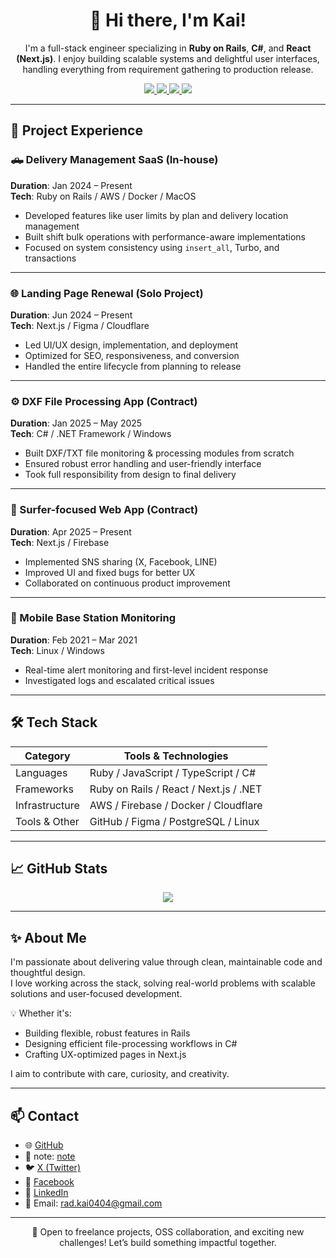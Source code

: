 <h1 align="center">👋 Hi there, I'm Kai!</h1>

<p align="center">
  I'm a full-stack engineer specializing in <strong>Ruby on Rails</strong>, <strong>C#</strong>, and <strong>React (Next.js)</strong>.  
  I enjoy building scalable systems and delightful user interfaces, handling everything from requirement gathering to production release.
</p>

<p align="center">
  <a href="https://github.com/kai-kondo">
    <img src="https://img.shields.io/github/followers/kai-kondo?label=GitHub&style=social" />
  </a>
  <a href="(https://x.com/kai_1173_)">
    <img src="https://img.shields.io/badge/X-1DA1F2?style=flat&logo=x&logoColor=white" />
  </a>
  <a href="(https://www.facebook.com/profile.php?id=100074585801538&locale=ja_JP)">
    <img src="https://img.shields.io/badge/Facebook-1877F2?style=flat&logo=facebook&logoColor=white" />
  </a>
  <a href="(https://www.linkedin.com/in/kai-hayamizu-21b63b306/)">
    <img src="https://img.shields.io/badge/LinkedIn-0A66C2?style=flat&logo=linkedin&logoColor=white" />
  </a>
</p>

---

## 💼 Project Experience

### 🛻 Delivery Management SaaS (In-house)
**Duration**: Jan 2024 – Present  
**Tech**: Ruby on Rails / AWS / Docker / MacOS  
- Developed features like user limits by plan and delivery location management  
- Built shift bulk operations with performance-aware implementations  
- Focused on system consistency using `insert_all`, Turbo, and transactions

---

### 🌐 Landing Page Renewal (Solo Project)
**Duration**: Jun 2024 – Present  
**Tech**: Next.js / Figma / Cloudflare  
- Led UI/UX design, implementation, and deployment  
- Optimized for SEO, responsiveness, and conversion  
- Handled the entire lifecycle from planning to release

---

### ⚙️ DXF File Processing App (Contract)
**Duration**: Jan 2025 – May 2025  
**Tech**: C# / .NET Framework / Windows  
- Built DXF/TXT file monitoring & processing modules from scratch  
- Ensured robust error handling and user-friendly interface  
- Took full responsibility from design to final delivery

---

### 🌊 Surfer-focused Web App (Contract)
**Duration**: Apr 2025 – Present  
**Tech**: Next.js / Firebase  
- Implemented SNS sharing (X, Facebook, LINE)  
- Improved UI and fixed bugs for better UX  
- Collaborated on continuous product improvement

---

### 📡 Mobile Base Station Monitoring
**Duration**: Feb 2021 – Mar 2021  
**Tech**: Linux / Windows  
- Real-time alert monitoring and first-level incident response  
- Investigated logs and escalated critical issues

---

## 🛠 Tech Stack

| Category       | Tools & Technologies                          |
|----------------|-----------------------------------------------|
| Languages      | Ruby / JavaScript / TypeScript / C#           |
| Frameworks     | Ruby on Rails / React / Next.js / .NET        |
| Infrastructure | AWS / Firebase / Docker / Cloudflare          |
| Tools & Other  | GitHub / Figma / PostgreSQL / Linux           |

---

## 📈 GitHub Stats

<p align="center">
  <img src="https://github-readme-stats.vercel.app/api?username=kai-kondo&show_icons=true&theme=default" />
</p>

---

## ✨ About Me

I'm passionate about delivering value through clean, maintainable code and thoughtful design.  
I love working across the stack, solving real-world problems with scalable solutions and user-focused development.

💡 Whether it's:
- Building flexible, robust features in Rails  
- Designing efficient file-processing workflows in C#  
- Crafting UX-optimized pages in Next.js  

I aim to contribute with care, curiosity, and creativity.

---

## 📫 Contact

- 🌐 [GitHub](https://github.com/kai-kondo)
- 📝 note: [note](https://note.com/kai_1173)
- 🐦 [X (Twitter)](https://x.com/kai_1173_)
- 📘 [Facebook](https://www.facebook.com/profile.php?id=100074585801538&locale=ja_JP)
- 🔗 [LinkedIn](https://www.linkedin.com/in/kai-hayamizu-21b63b306/)
- 📩 Email: rad.kai0404@gmail.com

---

<p align="center">
  🚀 Open to freelance projects, OSS collaboration, and exciting new challenges!  
  Let’s build something impactful together.
</p>
